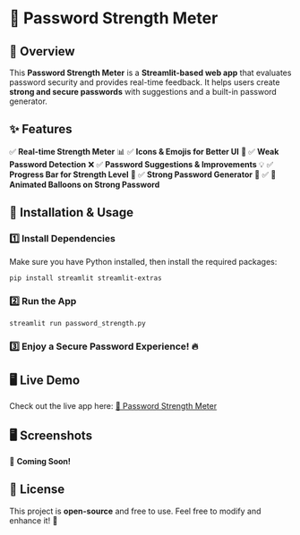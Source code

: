 # 🔐 Password Strength Meter

## 📌 Overview
This **Password Strength Meter** is a **Streamlit-based web app** that evaluates password security and provides real-time feedback. It helps users create **strong and secure passwords** with suggestions and a built-in password generator.

## ✨ Features
✅ **Real-time Strength Meter** 📊
✅ **Icons & Emojis for Better UI** 🎨
✅ **Weak Password Detection** ❌
✅ **Password Suggestions & Improvements** 💡
✅ **Progress Bar for Strength Level** 📶
✅ **Strong Password Generator** 🔑
✅ **🎉 Animated Balloons on Strong Password**

## 🚀 Installation & Usage

### 1️⃣ Install Dependencies
Make sure you have Python installed, then install the required packages:
```bash
pip install streamlit streamlit-extras
```

### 2️⃣ Run the App
```bash
streamlit run password_strength.py
```

### 3️⃣ Enjoy a Secure Password Experience! 🔥

## 🖥️ Live Demo
Check out the live app here: [🔗 Password Strength Meter](https://password-strength--meter.streamlit.app/)

## 🖥️ Screenshots
📸 **Coming Soon!**

## 📜 License
This project is **open-source** and free to use. Feel free to modify and enhance it! 🚀

